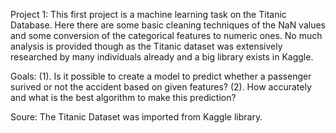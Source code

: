 Project 1: This first project is a machine learning task on the Titanic Database. Here there are some basic cleaning techniques of the NaN values and some conversion of the categorical features to numeric ones. No much analysis is provided though as the Titanic dataset was extensively researched by many individuals already and a big library exists in Kaggle.

Goals:
(1). Is it possible to create a model to predict whether a passenger surived or not the accident based on given features? 
(2). How accurately and what is the best algorithm to make this prediction?

Soure: The Titanic Dataset was imported from Kaggle library.
